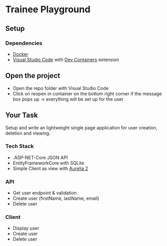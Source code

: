 # Trainee Playground

## Setup
### Dependencies
* [Docker](https://www.docker.com/products/docker-desktop/)
* [Visual Studio Code](https://code.visualstudio.com/) with [Dev Containers](https://marketplace.visualstudio.com/items?itemName=ms-vscode-remote.remote-containers) extension

## Open the project
* Open the repo folder with Visual Studio Code
* Click on reopen in container on the bottom right corner if the message box pops up -> everything will be set up for the user

## Your Task
Setup and write an lightweight single page application for user creation, deletion and viewing.

### Tech Stack
* .ASP-NET-Core JSON API
* EntityFrameworkCore with SQLite
* Simple Client as view with [Aurelia 2](https://aurelia.io/)

### API
- Get user endpoint & validation
- Create user (firstName, lastName, email)
- Delete user
 
### Client
* Display user
* Create user
* Delete user